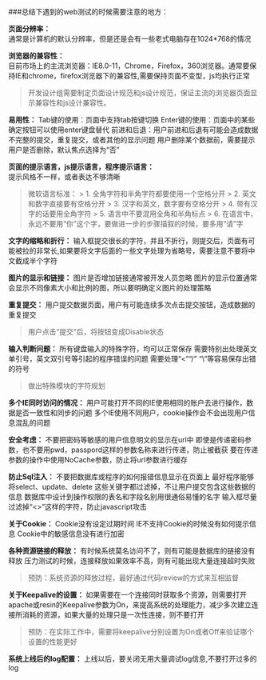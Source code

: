 
###总结下遇到的web测试的时候需要注意的地方：

 **页面分辨率：**								
通常是计算机的默认分辨率，但是还是会有一些老式电脑存在1024*768的情况

 **浏览器的兼容性：**								
目前市场上的主流浏览器：IE8.0-11，Chrome，Firefox，360浏览器。通常要保持IE和chrome，firefox浏览器下的兼容性,需要保持页面不变型，js均执行正常
   > 开发设计组需要制定页面设计规范和js设计规范，保证主流的浏览器页面显示兼容性和js设计兼容性。

 **易用性：**
	Tab键的使用：页面中支持tab按键切换
	Enter键的使用：页面中的某些确定按钮可以使用enter键盘替代
	前进和后退：用户前进和后退有可能会造成数据不完整的提交，重复提交，或者其他的显示问题
	用户删除某个数据前，需要提示用户是否删除，默认焦点选择为“否”

 **页面的提示语言，js提示语言，程序提示语言：**		
提示风格不一样，或者表达不够清晰		
> 	微软语言标准：
	> 	1. 全角字符和半角字符都要使用一个空格分开
	> 	2. 英文和数字直接要有空格分开
	> 	3. 汉字和英文，数字要有空格分开
	> 	4. 带有汉字的话要用全角字符
	> 	5. 语言中不要混用全角和半角标点
	> 	6. 在语言中，永远不要用“你”这个字，要做进一步的步骤描叙的时候，要多用“请”字

**文字的缩略和折行：**
输入框提交很长的字符，并且不折行，则提交后，页面有可能被拉的非常长,如果要将文字后面的一些文字处理为省略号，需要注意不要将中文截成半个字符

**图片的显示和链接：**
	图片是否增加链接通常被开发人员忽略
	图片的显示位置通常会显示不同像素大小和比例的图，所以要明确定义图片的处理策略

**重复提交：**
	用户提交数据页面，用户有可能连续多次点击提交按钮，造成数据的重复提交
> 用户点击“提交”后，将按钮变成Disable状态

 **输入判断问题：**
	所有键盘输入的特殊字符，均可以正常保存
	需要特别出处理英文单引号，英文双引号等引起的程序错误的问题
	需要处理“<”“/” “\”等容易保存出错的符号
> 做出特殊模块的字符规划

**多个IE同时访问的情况：**
	用户可能打开不同的IE使用相同的账户去进行操作，数据是否一致性和同步的问题
	多个IE使用不同用户，cookie操作会不会出现用户信息混乱的问题

 **安全考虑：**
	不要把密码等敏感的用户信息明文的显示在url中
	即使是传递密码参数，也不要用pwd，passpord这样的参数名称来进行传递，防止被截获
	要在传递参数的操作中使用NoCache参数，防止将url参数进行缓存

 **防止Sql注入：**
	不要把数据库或程序的如何报错信息显示在页面上
	最好程序能够将select、update、delete 这些关键字都过滤掉，不让用户提交包含这些数据的信息
	数据库中设计到操作权限的表名和字段名别用很通俗易懂的名字
	输入框尽量过滤掉“<>”这样的字符，防止javascript攻击

 **关于Cookie：**
	Cookie没有设定过期时间
	IE不支持Cookie的时候没有如何提示信息
	Cookie中的敏感信息没有进行加密

 **各种资源链接的释放：**
	有时候系统莫名访问不了，则有可能是数据库的链接没有释放
	压力测试的时候，连接释放如果效率不高，则有可能出现大量连接超时失败
> 预防：系统资源的释放过程，最好通过代码review的方式来互相监督

 **关于Keepalive的设置：**
	如果需要在一个连接同时获取多个资源，则需要打开apache或resin的Keepalive参数为On，来提高系统的处理能力，减少多次建立连接所消耗的资源，如果大量的处理只是一次性连接，则不要打开
 > 预防：在实际工作中，需要将keepalive分别设置为On或者Off来验证哪个设置的性能更好

**系统上线后的log配置：**
	上线以后，要关闭无用大量调试log信息,不要打开过多的log

